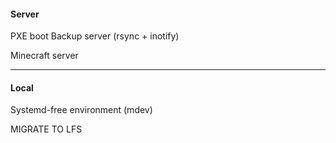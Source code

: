 #### Server

PXE boot
Backup server (rsync + inotify)

Minecraft server

---

#### Local

Systemd-free environment (mdev)

MIGRATE TO LFS